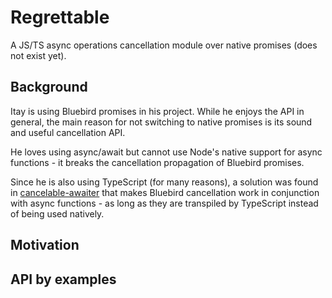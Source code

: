 # Regrettable
A JS/TS async operations cancellation module over native promises (does not exist yet).

## Background
Itay is using Bluebird promises in his project. While he enjoys the API in general, the main reason for not switching to native promises is its sound and useful cancellation API.

He loves using async/await but cannot use Node's native support for async functions - it breaks the cancellation propagation of Bluebird promises.

Since he is also using TypeScript (for many reasons), a solution was found in [cancelable-awaiter](https://www.npmjs.com/package/cancelable-awaiter) that makes Bluebird cancellation work in conjunction with async functions - as long as they are transpiled by TypeScript instead of being used natively.

## Motivation

## API by examples
